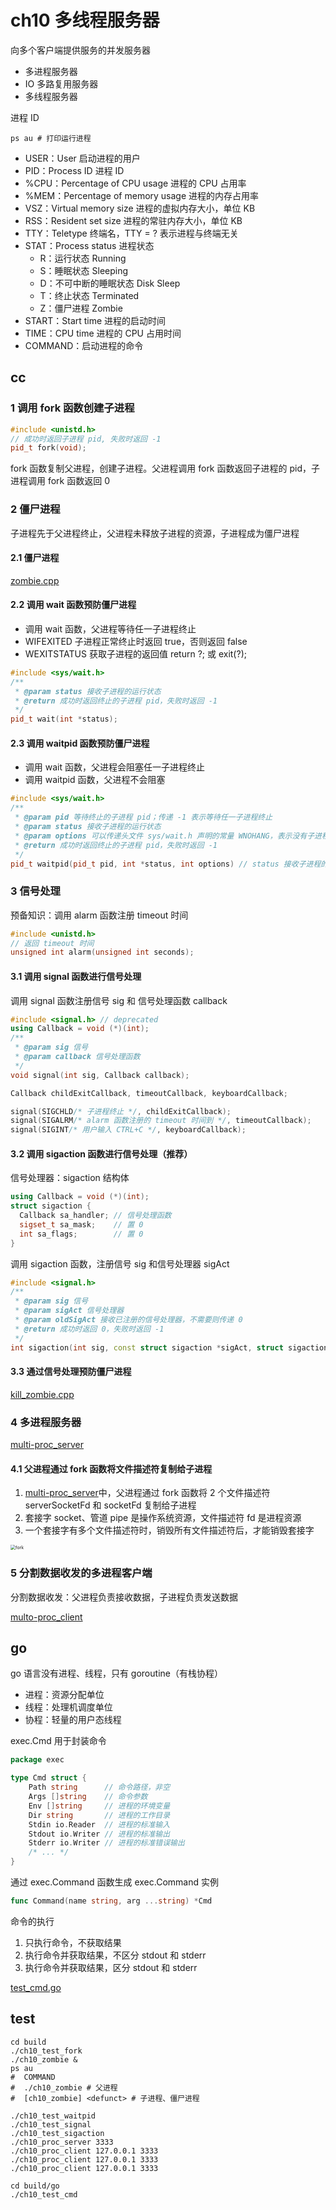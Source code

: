 # ch10 多线程服务器

向多个客户端提供服务的并发服务器

- 多进程服务器
- IO 多路复用服务器
- 多线程服务器

进程 ID

```shell
ps au # 打印运行进程
```

- USER：User 启动进程的用户
- PID：Process ID 进程 ID
- %CPU：Percentage of CPU usage 进程的 CPU 占用率
- %MEM：Percentage of memory usage 进程的内存占用率
- VSZ：Virtual memory size 进程的虚拟内存大小，单位 KB
- RSS：Resident set size 进程的常驻内存大小，单位 KB
- TTY：Teletype 终端名，TTY = ? 表示进程与终端无关
- STAT：Process status 进程状态
  - R：运行状态 Running
  - S：睡眠状态 Sleeping
  - D：不可中断的睡眠状态 Disk Sleep
  - T：终止状态 Terminated
  - Z：僵尸进程 Zombie
- START：Start time 进程的启动时间
- TIME：CPU time 进程的 CPU 占用时间
- COMMAND：启动进程的命令

## cc

### 1 调用 fork 函数创建子进程

```c++
#include <unistd.h>
// 成功时返回子进程 pid, 失败时返回 -1
pid_t fork(void);
```

fork 函数复制父进程，创建子进程。父进程调用 fork 函数返回子进程的 pid，子进程调用 fork 函数返回 0

### 2 僵尸进程

子进程先于父进程终止，父进程未释放子进程的资源，子进程成为僵尸进程

#### 2.1 僵尸进程

[zombie.cpp](./zombie.cpp)

#### 2.2 调用 wait 函数预防僵尸进程

- 调用 wait 函数，父进程等待任一子进程终止
- WIFEXITED 子进程正常终止时返回 true，否则返回 false
- WEXITSTATUS 获取子进程的返回值 return ?; 或 exit(?);

```c++
#include <sys/wait.h>
/**
 * @param status 接收子进程的运行状态
 * @return 成功时返回终止的子进程 pid，失败时返回 -1
 */
pid_t wait(int *status);
```

#### 2.3 调用 waitpid 函数预防僵尸进程

- 调用 wait 函数，父进程会阻塞任一子进程终止
- 调用 waitpid 函数，父进程不会阻塞

```c++
#include <sys/wait.h>
/**
 * @param pid 等待终止的子进程 pid；传递 -1 表示等待任一子进程终止
 * @param status 接收子进程的运行状态
 * @param options 可以传递头文件 sys/wait.h 声明的常量 WNOHANG，表示没有子进程终止时，父进程不会阻塞
 * @return 成功时返回终止的子进程 pid，失败时返回 -1
 */
pid_t waitpid(pid_t pid, int *status, int options) // status 接收子进程的运行状态
```

### 3 信号处理

预备知识：调用 alarm 函数注册 timeout 时间

```c++
#include <unistd.h>
// 返回 timeout 时间
unsigned int alarm(unsigned int seconds);
```

#### 3.1 调用 signal 函数进行信号处理

调用 signal 函数注册信号 sig 和 信号处理函数 callback

```c++
#include <signal.h> // deprecated
using Callback = void (*)(int);
/**
 * @param sig 信号
 * @param callback 信号处理函数
 */
void signal(int sig, Callback callback);
```

```c++
Callback childExitCallback, timeoutCallback, keyboardCallback;

signal(SIGCHLD/* 子进程终止 */, childExitCallback);
signal(SIGALRM/* alarm 函数注册的 timeout 时间到 */, timeoutCallback);
signal(SIGINT/* 用户输入 CTRL+C */, keyboardCallback);
```

#### 3.2 调用 sigaction 函数进行信号处理（推荐）

信号处理器：sigaction 结构体

```c++
using Callback = void (*)(int);
struct sigaction {
  Callback sa_handler; // 信号处理函数
  sigset_t sa_mask;    // 置 0
  int sa_flags;        // 置 0
}
```

调用 sigaction 函数，注册信号 sig 和信号处理器 sigAct

```c++
#include <signal.h>
/**
 * @param sig 信号
 * @param sigAct 信号处理器
 * @param oldSigAct 接收已注册的信号处理器，不需要则传递 0
 * @return 成功时返回 0，失败时返回 -1
 */
int sigaction(int sig, const struct sigaction *sigAct, struct sigaction *oldSigAct);
```

#### 3.3 通过信号处理预防僵尸进程

[kill_zombie.cpp](./kill_zombie.cpp)

### 4 多进程服务器

[multi-proc_server](./multi-proc_server.cpp)

#### 4.1 父进程通过 fork 函数将文件描述符复制给子进程

1. [multi-proc_server](./multi-proc_server.cpp)中，父进程通过 fork 函数将 2 个文件描述符 serverSocketFd 和 socketFd 复制给子进程
2. 套接字 socket、管道 pipe 是操作系统资源，文件描述符 fd 是进程资源
3. 一个套接字有多个文件描述符时，销毁所有文件描述符后，才能销毁套接字

<img src="../assets/fork.png" alt="fork" style="zoom:50%;" />

### 5 分割数据收发的多进程客户端

分割数据收发：父进程负责接收数据，子进程负责发送数据

[multo-proc_client](./multi-proc_client.cpp)

## go

go 语言没有进程、线程，只有 goroutine（有栈协程）

- 进程：资源分配单位
- 线程：处理机调度单位
- 协程：轻量的用户态线程

exec.Cmd 用于封装命令

```go
package exec

type Cmd struct {
    Path string      // 命令路径，非空
    Args []string    // 命令参数
    Env []string     // 进程的环境变量
    Dir string       // 进程的工作目录
    Stdin io.Reader  // 进程的标准输入
    Stdout io.Writer // 进程的标准输出
    Stderr io.Writer // 进程的标准错误输出
    /* ... */
}
```

通过 exec.Command 函数生成 exec.Command 实例

```go
func Command(name string, arg ...string) *Cmd
```

命令的执行

1. 只执行命令，不获取结果
2. 执行命令并获取结果，不区分 stdout 和 stderr
3. 执行命令并获取结果，区分 stdout 和 stderr

[test_cmd.go](./go/test_cmd.go)

## test

```shell
cd build
./ch10_test_fork
./ch10_zombie &
ps au
#  COMMAND
#  ./ch10_zombie # 父进程
#  [ch10_zombie] <defunct> # 子进程、僵尸进程

./ch10_test_waitpid
./ch10_test_signal
./ch10_test_sigaction
./ch10_proc_server 3333
./ch10_proc_client 127.0.0.1 3333
./ch10_proc_client 127.0.0.1 3333
./ch10_proc_client 127.0.0.1 3333

cd build/go
./ch10_test_cmd
```
